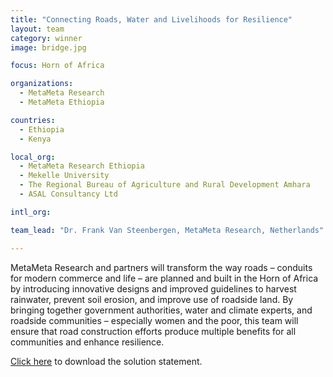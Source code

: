 ```yaml
---
title: "Connecting Roads, Water and Livelihoods for Resilience"
layout: team
category: winner
image: bridge.jpg

focus: Horn of Africa

organizations:
  - MetaMeta Research
  - MetaMeta Ethiopia

countries: 
  - Ethiopia
  - Kenya

local_org: 
  - MetaMeta Research Ethiopia
  - Mekelle University
  - The Regional Bureau of Agriculture and Rural Development Amhara
  - ASAL Consultancy Ltd

intl_org:

team_lead: "Dr. Frank Van Steenbergen, MetaMeta Research, Netherlands"

---
```


MetaMeta Research and partners will transform the way roads – conduits for modern commerce and life – are planned and built in the Horn of Africa by introducing innovative designs and improved guidelines to harvest rainwater, prevent soil erosion, and improve use of roadside land. By bringing together government authorities, water and climate experts, and roadside communities – especially women and the poor, this team will ensure that road construction efforts produce multiple benefits for all communities and enhance resilience.

[Click here](../../assets/downloads/solution-statements/Meta-Meta-Solution-Statement.pdf) to download the solution statement.